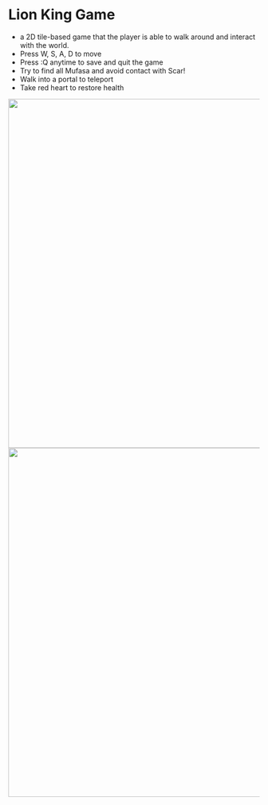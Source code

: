 # Lion King Game


- a 2D tile-based game that the player is able to walk around and interact with the world.
- Press W, S, A, D to move
- Press :Q anytime to save and quit the game
- Try to find all Mufasa and avoid contact with Scar!
- Walk into a portal to teleport
- Take red heart to restore health

<img src="https://user-images.githubusercontent.com/83200994/173806208-c9ee04ba-16d7-436c-9c93-59db57f1c30d.png" width="700" />
<img src="https://user-images.githubusercontent.com/83200994/173807235-25b2ee4d-a915-4523-a8b2-a14b99ce3ee4.png" width="700" />
